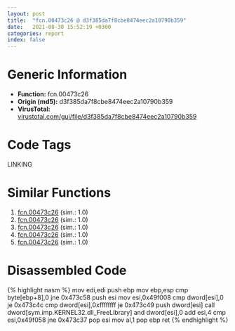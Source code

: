 ```yaml
---
layout: post
title:  "fcn.00473c26 @ d3f385da7f8cbe8474eec2a10790b359"
date:   2021-08-30 15:52:19 +0300
categories: report
index: false
---
```


# Generic Information
- **Function:** fcn.00473c26
- **Origin (md5):** d3f385da7f8cbe8474eec2a10790b359
- **VirusTotal:** [virustotal.com/gui/file/d3f385da7f8cbe8474eec2a10790b359][virustotal_ref]

# Code Tags
<span class="tag" id="LINKING">LINKING</span>


# Similar Functions

1. [fcn.00473c26][similar_1_ref] (sim.: 1.0)
2. [fcn.00473c26][similar_2_ref] (sim.: 1.0)
3. [fcn.00473c26][similar_3_ref] (sim.: 1.0)
4. [fcn.00473c26][similar_4_ref] (sim.: 1.0)
5. [fcn.00473c26][similar_5_ref] (sim.: 1.0)


# Disassembled Code

{% highlight nasm %}
mov edi,edi
push ebp
mov ebp,esp
cmp byte[ebp+8],0
jne 0x473c58
push esi
mov esi,0x49f008
cmp dword[esi],0
je 0x473c4c
cmp dword[esi],0xffffffff
je 0x473c49
push dword[esi]
call dword[sym.imp.KERNEL32.dll_FreeLibrary]
and dword[esi],0
add esi,4
cmp esi,0x49f058
jne 0x473c37
pop esi
mov al,1
pop ebp
ret 
{% endhighlight %}


[similar_1_ref]: /report/fcn.00473c26@2e2b4d8aa248f9326f7e05a25c5691c2
[similar_2_ref]: /report/fcn.00473c26@2dd6da6129e47fd72c5b6249eef16bbb
[similar_3_ref]: /report/fcn.00473c26@b9ea469ec039161d8d623684a0ca668e
[similar_4_ref]: /report/fcn.00473c26@2f57463e398c8086d3043342f205d871
[similar_5_ref]: /report/fcn.00473c26@3626cc46f5ce3030d8d07661e217b81c
[virustotal_ref]: https://www.virustotal.com/gui/file/d3f385da7f8cbe8474eec2a10790b359